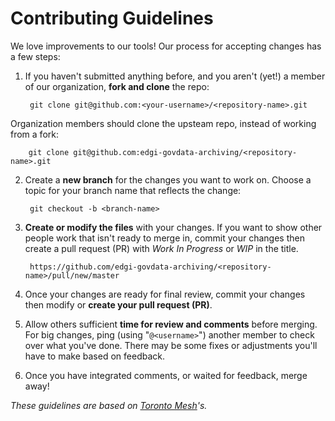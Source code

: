 # Contributing Guidelines

We love improvements to our tools! Our process for accepting changes has a few steps:

1. If you haven't submitted anything before, and you aren't (yet!) a member of our organization, **fork and clone** the repo:

        git clone git@github.com:<your-username>/<repository-name>.git

Organization members should clone the upsteam repo, instead of working from a fork:

        git clone git@github.com:edgi-govdata-archiving/<repository-name>.git

2. Create a **new branch** for the changes you want to work on. Choose a topic for your branch name that reflects the change:

        git checkout -b <branch-name>

3. **Create or modify the files** with your changes. If you want to show other people work that isn't ready to merge in, commit your changes then create a pull request (PR) with _Work In Progress_ or _WIP_ in the title.

        https://github.com/edgi-govdata-archiving/<repository-name>/pull/new/master

4. Once your changes are ready for final review, commit your changes then modify or **create your pull request (PR)**.

5. Allow others sufficient **time for review and comments** before merging. For big changes, ping (using "`@<username>`") another member to check over what you've done. There may be some fixes or adjustments you'll have to make based on feedback.

6. Once you have integrated comments, or waited for feedback, merge away!

_These guidelines are based on [Toronto Mesh](https://github.com/tomeshnet)'s._
